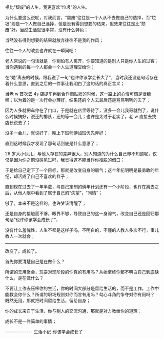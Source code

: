 相比“颓废”的人生，我更喜欢“垃圾”的人生。

为什么要这么说呢，对我而言，“颓废”往往是一个人从不去做自己的选择，而“垃圾”则是一个人做自己选择，但是没有得到想要的结果，但效果往往是比“颓废”好。当然生活就很平常，没有什么特色；

当然没有得到想要的结果就放弃往往不是我的作风；

往往一个人的改变也许就在一瞬间吧：

老人常说的一句话就是：你别怕有人离开，你要知道的是别人只是你人生的过客；当你遇到的每一个人都会一个人生道理交给你；

在“她”离去的时候，跟我说了一句“也许你该学会长大了”，当时我还没这句话存在着什么意思，直到之后的一件事让我明白了这句话的真正含义；

当老 w 首次去 4s 店提车再到合作商贴膜的时候，这一路上的心情可谓是很糟糕；以为着的是一次行会办理好，结果还的个人去最后还是骂骂咧咧的去了；

因为人多就把车停在了门口，于是就在店里等待了，没多一会儿我哥就到了，说什么时候搞好，说还的排队，还的等一会儿；也许是太过于老实了，老 w 直接去找店长说去了；

没多一会儿，就说好了，晚上下班师傅加班优先弄好；

直到这时候我才发现了那句话到底是什么意思了；

26 岁大小伙儿，与他人存在的差异很大，别人知道的为什么自己却不知道呢，仅仅是因为你之前没碰见过吗，我觉得这不能当作你推脱的借口；

于是给自己定下了一个目标，那就是改变自身的弱气；这个年纪明明是最勇敢的年纪，却活成了自己不喜欢的样子；

直到现在过去了一年半载，与自己定制的俩年计划还有一个小阶段，也许在离去之后，从他人眼中看到了属于自己的“失望”，“同情”；

够了，本来不是这样的，也许梦该清醒了；

还是自身的接触面不够，眼界不够，导致自己的这一身弱气，改变自己还是回归那句话“也许你该学会成长了”，

没有什么羞愧性，人生不都是这样子吗，不明白的，不懂的人教人多次不行，事儿教人一次就会；

---

改变了。成长了。

首先你要清楚自己是在做什么？

所谓的无用聚会，玩耍对现阶段的你真的有用吗？从始至终你都不明白自己到底缺什么，是在做什么？

不要让工作去压榨你的生活，你的时间大部分是留给生活的，而不是工作，工作中能教会你什么？所谓的职场规则对你而言有用吗？勾心斗角的争夺对你有用吗？ 既然无用，那就把时间留给生活，留给自身；

你的成长来自于生活，你与别人的交流沟通，那就是对方教给你的道理；

成长不是一件简单的事情；

-------------- 生活小记-你该学会成长了
